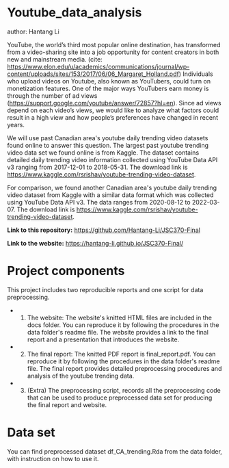 # Youtube_data_analysis

author: Hantang Li

YouTube, the world’s third most popular online destination, has transformed from a video-sharing site into a job opportunity for content creators in both new and mainstream media. (cite: https://www.elon.edu/u/academics/communications/journal/wp-content/uploads/sites/153/2017/06/06_Margaret_Holland.pdf) Individuals who upload videos on Youtube, also known as YouTubers, could turn on monetization features. One of the major ways YouTubers earn money is through the number of ad views (https://support.google.com/youtube/answer/72857?hl=en). Since ad views depend on each video’s views, we would like to analyze what factors could result in a high view and how people’s preferences have changed in recent years.

We will use past Canadian area's youtube daily trending video datasets found online to answer this question. The largest past youtube trending video data set we found online is from Kaggle. The dataset contains detailed daily trending video information collected using YouTube Data API v3 ranging from 2017-12-01 to 2018-05-31. The download link is https://www.kaggle.com/rsrishav/youtube-trending-video-dataset. 

For comparison, we found another Canadian area's youtube daily trending video dataset from Kaggle with a similar data format which was collected using YouTube Data API v3. The data ranges from 2020-08-12 to 2022-03-07. The download link is https://www.kaggle.com/rsrishav/youtube-trending-video-dataset. 

**Link to this repository:** https://github.com/Hantang-Li/JSC370-Final

**Link to the website:** https://hantang-li.github.io/JSC370-Final/

# Project components

This project includes two reproducible reports and one script for data preprocessing. 

* 1. The website: The website's knitted HTML files are included in the docs folder. You can reproduce it by following the procedures in the data folder's readme file. The website provides a link to the final report and a presentation that introduces the website. 
* 2. The final report: The knitted PDF report is final_report.pdf. You can reproduce it by following the procedures in the data folder's readme file. The final report provides detailed preprocessing procedures and analysis of the youtube trending data.
* 3. (Extra) The preprocessing script, records all the preprocessing code that can be used to produce preprocessed data set for producing the final report and website.

# Data set

You can find preprocessed dataset df_CA_trending.Rda from the data folder, with instruction on how to use it.

